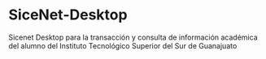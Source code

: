 # SiceNet-Desktop
Sicenet Desktop para la transacción y consulta de información académica del alumno del Instituto Tecnológico Superior del Sur de Guanajuato
